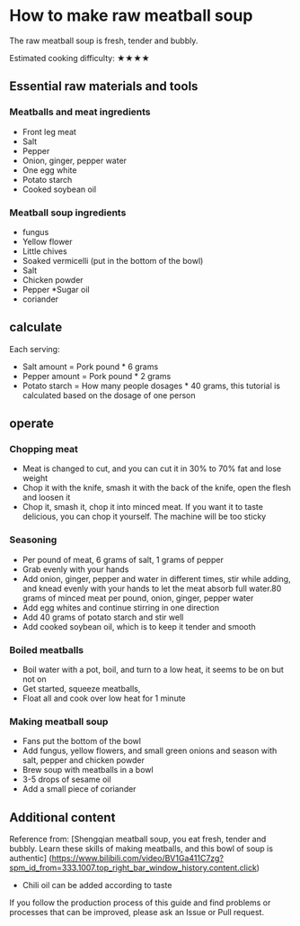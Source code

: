 # How to make raw meatball soup

The raw meatball soup is fresh, tender and bubbly.

Estimated cooking difficulty: ★★★★

## Essential raw materials and tools

### Meatballs and meat ingredients

* Front leg meat
* Salt
* Pepper
* Onion, ginger, pepper water
* One egg white
* Potato starch
* Cooked soybean oil

### Meatball soup ingredients

* fungus
* Yellow flower
* Little chives
* Soaked vermicelli (put in the bottom of the bowl)
* Salt
* Chicken powder
* Pepper
*Sugar oil
* coriander

## calculate

Each serving:

* Salt amount = Pork pound * 6 grams
* Pepper amount = Pork pound * 2 grams
* Potato starch = How many people dosages * 40 grams, this tutorial is calculated based on the dosage of one person

## operate

### Chopping meat

- Meat is changed to cut, and you can cut it in 30% to 70% fat and lose weight
- Chop it with the knife, smash it with the back of the knife, open the flesh and loosen it
- Chop it, smash it, chop it into minced meat. If you want it to taste delicious, you can chop it yourself. The machine will be too sticky

### Seasoning

- Per pound of meat, 6 grams of salt, 1 grams of pepper
- Grab evenly with your hands
- Add onion, ginger, pepper and water in different times, stir while adding, and knead evenly with your hands to let the meat absorb full water.80 grams of minced meat per pound, onion, ginger, pepper water
- Add egg whites and continue stirring in one direction
- Add 40 grams of potato starch and stir well
- Add cooked soybean oil, which is to keep it tender and smooth

### Boiled meatballs

- Boil water with a pot, boil, and turn to a low heat, it seems to be on but not on
- Get started, squeeze meatballs,
- Float all and cook over low heat for 1 minute

### Making meatball soup

- Fans put the bottom of the bowl
- Add fungus, yellow flowers, and small green onions and season with salt, pepper and chicken powder
- Brew soup with meatballs in a bowl
- 3-5 drops of sesame oil
- Add a small piece of coriander

## Additional content

Reference from: [Shengqian meatball soup, you eat fresh, tender and bubbly. Learn these skills of making meatballs, and this bowl of soup is authentic] (https://www.bilibili.com/video/BV1Ga411C7zg?spm_id_from=333.1007.top_right_bar_window_history.content.click)

* Chili oil can be added according to taste

If you follow the production process of this guide and find problems or processes that can be improved, please ask an Issue or Pull request.